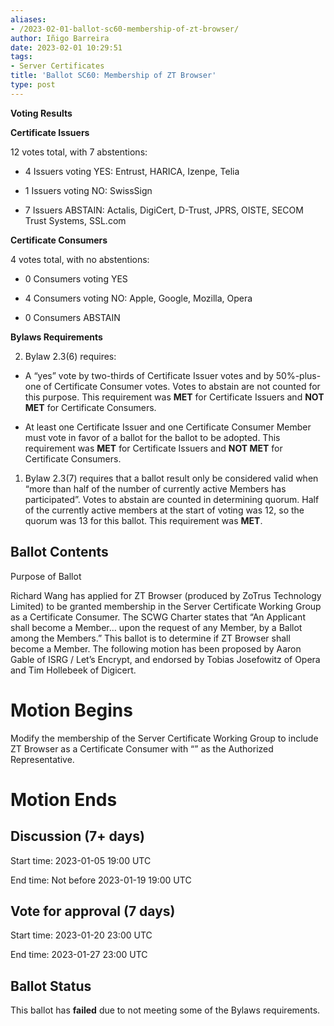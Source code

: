 ```yaml
---
aliases:
- /2023-02-01-ballot-sc60-membership-of-zt-browser/
author: Iñigo Barreira
date: 2023-02-01 10:29:51
tags:
- Server Certificates
title: 'Ballot SC60: Membership of ZT Browser'
type: post
---
```


**Voting Results**

**Certificate Issuers**

12 votes total, with 7 abstentions:

- 4 Issuers voting YES: Entrust, HARICA, Izenpe, Telia

- 1 Issuers voting NO: SwissSign

- 7 Issuers ABSTAIN: Actalis, DigiCert, D-Trust, JPRS, OISTE, SECOM Trust Systems, SSL.com

**Certificate Consumers**

4 votes total, with no abstentions:

- 0 Consumers voting YES

- 4 Consumers voting NO: Apple, Google, Mozilla, Opera

- 0 Consumers ABSTAIN

**Bylaws Requirements**

2. Bylaw 2.3(6) requires:

- A “yes” vote by two-thirds of Certificate Issuer votes and by 50%-plus-one of Certificate Consumer votes. Votes to abstain are not counted for this purpose. This requirement was **MET** for Certificate Issuers and **NOT MET** for Certificate Consumers.

- At least one Certificate Issuer and one Certificate Consumer Member must vote in favor of a ballot for the ballot to be adopted. This requirement was **MET** for Certificate Issuers and **NOT MET** for Certificate Consumers.

1. Bylaw 2.3(7) requires that a ballot result only be considered valid when “more than half of the number of currently active Members has participated”. Votes to abstain are counted in determining quorum. Half of the currently active members at the start of voting was 12, so the quorum was 13 for this ballot. This requirement was **MET**.

## Ballot Contents

Purpose of Ballot

Richard Wang has applied for ZT Browser (produced by ZoTrus Technology Limited) to be granted membership in the Server Certificate Working Group as a Certificate Consumer. The SCWG Charter states that “An Applicant shall become a Member… upon the request of any Member, by a Ballot among the Members.” This ballot is to determine if ZT Browser shall become a Member. The following motion has been proposed by Aaron Gable of ISRG / Let’s Encrypt, and endorsed by Tobias Josefowitz of Opera and Tim Hollebeek of Digicert.

# Motion Begins

Modify the membership of the Server Certificate Working Group to include ZT Browser as a Certificate Consumer with “” as the Authorized Representative.

# Motion Ends

## Discussion (7+ days)

Start time: 2023-01-05 19:00 UTC

End time: Not before 2023-01-19 19:00 UTC

## Vote for approval (7 days)

Start time: 2023-01-20 23:00 UTC

End time: 2023-01-27 23:00 UTC

## Ballot Status

This ballot has **failed** due to not meeting some of the Bylaws requirements.